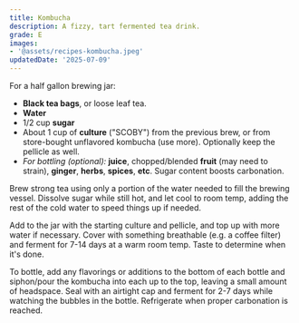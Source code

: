 ```yaml
---
title: Kombucha
description: A fizzy, tart fermented tea drink.
grade: E
images:
- '@assets/recipes-kombucha.jpeg'
updatedDate: '2025-07-09'
---
```

For a half gallon brewing jar:
- **Black tea bags**, or loose leaf tea.
- **Water**
- 1/2 cup **sugar**
- About 1 cup of **culture** ("SCOBY") from the previous brew, or from store-bought unflavored kombucha (use more). Optionally keep the pellicle as well.
- *For bottling (optional):* **juice**, chopped/blended **fruit** (may need to strain), **ginger**, **herbs**, **spices**, **etc**. Sugar content boosts carbonation.

Brew strong tea using only a portion of the water needed to fill the brewing vessel. Dissolve sugar while still hot, and let cool to room temp, adding the rest of the cold water to speed things up if needed.

Add to the jar with the starting culture and pellicle, and top up with more water if necessary. Cover with something breathable (e.g. a coffee filter) and ferment for 7-14 days at a warm room temp. Taste to determine when it's done.

To bottle, add any flavorings or additions to the bottom of each bottle and siphon/pour the kombucha into each up to the top, leaving a small amount of headspace. Seal with an airtight cap and ferment for 2-7 days while
watching the bubbles in the bottle. Refrigerate when proper carbonation is reached.
